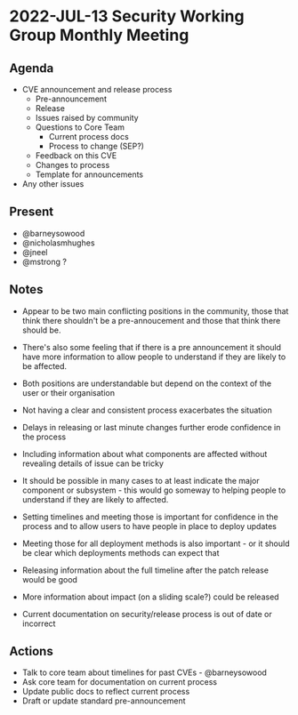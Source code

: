 # 2022-JUL-13 Security Working Group Monthly Meeting

## Agenda

* CVE announcement and release process
    * Pre-announcement
    * Release
    * Issues raised by community
    * Questions to Core Team
        * Current process docs
        * Process to change (SEP?)
    * Feedback on this CVE
    * Changes to process
    * Template for announcements
* Any other issues

## Present

* @barneysowood
* @nicholasmhughes
* @jneel
* @mstrong ?

## Notes

* Appear to be two main conflicting positions in the community, those that think there shouldn't be a pre-annoucement and those that think there should be.
* There's also some feeling that if there is a pre announcement it should have more information to allow people to understand if they are likely to be affected.
* Both positions are understandable but depend on the context of the user or their organisation
* Not having a clear and consistent process exacerbates the situation
* Delays in releasing or last minute changes further erode confidence in the process

* Including information about what components are affected without revealing details of issue can be tricky
* It should be possible in many cases to at least indicate the major component or subsystem - this would go someway to helping people to understand if they are likely to affected.

* Setting timelines and meeting those is important for confidence in the process and to allow users to have people in place to deploy updates
* Meeting those for all deployment methods is also important - or it should be clear which deployments methods can expect that

* Releasing information about the full timeline after the patch release would be good
* More information about impact (on a sliding scale?) could be released

* Current documentation on security/release process is out of date or incorrect

## Actions

* Talk to core team about timelines for past CVEs - @barneysowood
* Ask core team for documentation on current process
* Update public docs to reflect current process
* Draft or update standard pre-announcement
